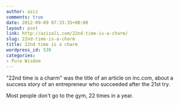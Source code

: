 ```yaml
---
author: aziz
comments: true
date: 2012-09-09 07:33:35+00:00
layout: post
link: http://azizali.com/22nd-time-is-a-charm/
slug: 22nd-time-is-a-charm
title: 22nd time is a charm
wordpress_id: 539
categories:
- Pure Wisdom
---
```


"22nd time is a charm" was the title of an article on inc.com, about a success story of an entrepreneur who succeeded after the 21st try.

Most people don't go to the gym, 22 times in a year.
